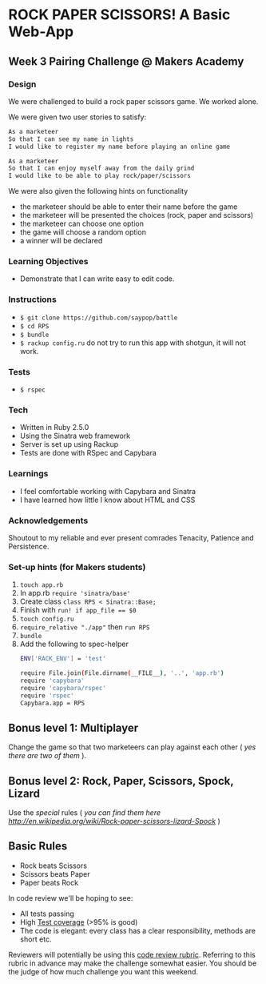 # ROCK PAPER SCISSORS! A Basic Web-App

## Week 3 Pairing Challenge @ Makers Academy

### Design
We were challenged to build a rock paper scissors game. We worked alone.

We were given two user stories to satisfy:

```sh
As a marketeer
So that I can see my name in lights
I would like to register my name before playing an online game

As a marketeer
So that I can enjoy myself away from the daily grind
I would like to be able to play rock/paper/scissors
```

We were also given the following hints on functionality

-   the marketeer should be able to enter their name before the game
-   the marketeer will be presented the choices (rock, paper and scissors)
-   the marketeer can choose one option
-   the game will choose a random option
-   a winner will be declared

### Learning Objectives
-   Demonstrate that I can write easy to edit code.

### Instructions
-   `$ git clone https://github.com/saypop/battle`
-   `$ cd RPS`
-   `$ bundle`
-   `$ rackup config.ru` do not try to run this app with shotgun, it will not work.

### Tests
-   `$ rspec`

### Tech
-   Written in Ruby 2.5.0
-   Using the Sinatra web framework
-   Server is set up using Rackup
-   Tests are done with RSpec and Capybara

### Learnings
-   I feel comfortable working with Capybara and Sinatra
-   I have learned how little I know about HTML and CSS

### Acknowledgements
Shoutout to my reliable and ever present comrades Tenacity, Patience and Persistence.

### Set-up hints (for Makers students)
1.  `touch app.rb`
2.  In app.rb `require 'sinatra/base'`
3.  Create class `class RPS < Sinatra::Base;`
4.  Finish with `run! if app_file == $0`
5.  `touch config.ru`
6.  `require_relative "./app"` then `run RPS`
7.  `bundle`
8.  Add the following to spec-helper
    ```sh
    ENV['RACK_ENV'] = 'test'

    require File.join(File.dirname(__FILE__), '..', 'app.rb')
    require 'capybara'
    require 'capybara/rspec'
    require 'rspec'
    Capybara.app = RPS
    ```

## Bonus level 1: Multiplayer

Change the game so that two marketeers can play against each other ( _yes there are two of them_ ).

## Bonus level 2: Rock, Paper, Scissors, Spock, Lizard

Use the _special_ rules ( _you can find them here http://en.wikipedia.org/wiki/Rock-paper-scissors-lizard-Spock_ )

## Basic Rules

- Rock beats Scissors
- Scissors beats Paper
- Paper beats Rock

In code review we'll be hoping to see:

* All tests passing
* High [Test coverage](https://github.com/makersacademy/course/blob/master/pills/test_coverage.md) (>95% is good)
* The code is elegant: every class has a clear responsibility, methods are short etc.

Reviewers will potentially be using this [code review rubric](docs/review.md).  Referring to this rubric in advance may make the challenge somewhat easier.  You should be the judge of how much challenge you want this weekend.
